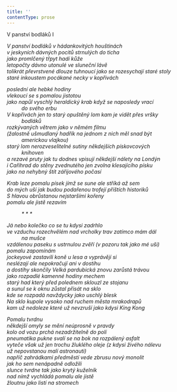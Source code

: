 ```yaml
---
title: ''
contentType: prose
---
```


<section>

V panství bodláků I

_V panství bodláků v hádankovitých houštinách  
v jeskyních dávných pocitů strnulých do ticha  
jako promlčený třpyt hadí kůže  
letopočty dávno utonulé ve sluneční lávě  
tolikrát převrstvené dlouze tuhnoucí jako se rozesychají staré stoly  
staré inkoustem pocákané necky v kopřivách_

_poslední ale hebké hodiny  
vlekoucí se s pomalou jistotou  
jako napůl vyschlý heraldický krab když se naposledy vrací  
          do svého erbu  
V kopřivách jen to starý opuštěný lom kam je vidět přes vršky  
          bodláků  
rozkývaných větrem jako v němém filmu  
(žalostně ušmudlaný hadřík na jednom z nich měl snad být  
          americkou vlajkou)  
starý lom nerozveselitelné sutiny někdejších pískovcových  
          knihoven  
a rezavé pruty jak tu dodnes vpisují někdejší nálety na Londýn  
i Cařihrad do stěny zvednutého jen zvolna klesajícího písku  
jako na nehybný štít zářijového počasí_

_Krab leze pomalu písek jímž se sune ale stříká až sem  
do mých uší jak budou podařenou trofejí příštích historiků  
S hlavou obrůstanou nejstaršími kořeny  
pomalu ale jistě rezavím_

          _\* \* \*_

_Já nebo kolečko co se tu kdysi zadrhlo  
ve vzduchu rozechvělém nad vrcholky trav zatímco mám dál  
          na mušce  
vzdálenou paseku s ustrnulou zvěří (v pozoru tak jako mé uši)  
pomalu zapomínám  
jockeyové zastavili koně u lesa a vyprávějí si  
neslézají ale nepokračují ani v dostihu  
a dostihy skončily Velká pardubická znovu zarůstá trávou  
jako rozpadlé kamenné hodiny mechem  
starý had který před polednem sklouzl ze stojanu  
a sunul se k oknu zůstal přisát na sklo  
kde se rozpadá navždycky jako uschlý blesk  
Na sklo kupole vysoko nad ruchem města mrakodrapů  
kam už nedoleze které už nevzruší jako kdysi King Kong_

_Pomalu tvrdnu  
někdejší omyly se mění neúprosně v pravdy  
kolo od vozu prchá nezadržitelně do polí  
pneumatika pukne svalí se na bok na rozpálený asfalt  
vyteče však už jen trochu žluklého oleje (z kdysi živého nálevu  
už nepovstanou malí astronauti)  
napříč zahrádkami předměstí vede zbrusu nový monolit  
jak ho sem nenápadně odložili  
slunce tvrdne tak jako krytý kuželník  
nad nímž vychládá pomalu ale jistě  
žloutnu jako listí na stromech_

</section>
